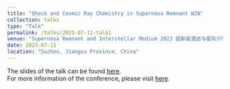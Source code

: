 ```yaml
---
title: "Shock and Cosmic Ray Chemistry in Supernova Remnant W28"
collection: talks
type: "Talk"
permalink: /talks/2023-07-11-talk1
venue: "Supernova Remnant and Interstellar Medium 2023 超新星遗迹与星际介质2023"
date: 2023-07-11
location: "Suzhou, Jiangsu Province, China"
---
```


The slides of the talk can be found [here](https://tty1105.github.io/files/2023-07-SNRandISM-talk.pptx). <br>
For more information of the conference, please visit [here](https://astronomy.nju.edu.cn/njdx/front/expand/registration/view.do?iid=85).

